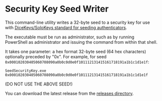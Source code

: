 # Security Key Seed Writer

This command-line utility writes a 32-byte seed to a security key for use with [DiceKeys/SoloKeys standard for seeding authenticators](https://github.com/dicekeys/seeding-webauthn).

The executable must be run as administrator, such as by running PowerShell as administrator and issuing the command from within that shell.

It takes one parameter: a hex format 32-byte seed (64 hex characters) optionally preceded by "0x".  For example, for seed `0x000102030405060708090a0b0c0d0e0f101112131415161718191a1b1c1d1e1f`:

```
SeedSecurityKey.exe 0x000102030405060708090a0b0c0d0e0f101112131415161718191a1b1c1d1e1f
```

 (DO NOT USE THE ABOVE SEED!)


You can download the latest release from the [releases directory](./releases).